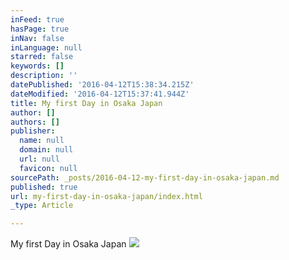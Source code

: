 ```yaml
---
inFeed: true
hasPage: true
inNav: false
inLanguage: null
starred: false
keywords: []
description: ''
datePublished: '2016-04-12T15:38:34.215Z'
dateModified: '2016-04-12T15:37:41.944Z'
title: My first Day in Osaka Japan
author: []
authors: []
publisher:
  name: null
  domain: null
  url: null
  favicon: null
sourcePath: _posts/2016-04-12-my-first-day-in-osaka-japan.md
published: true
url: my-first-day-in-osaka-japan/index.html
_type: Article

---
```

My first Day in Osaka Japan
![](https://the-grid-user-content.s3-us-west-2.amazonaws.com/c4f36822-0179-4631-b824-74c539594d6f.jpg)